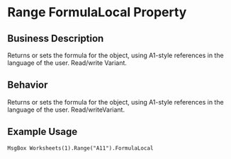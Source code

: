 # Range FormulaLocal Property

## Business Description
Returns or sets the formula for the object, using A1-style references in the language of the user. Read/write Variant.

## Behavior
Returns or sets the formula for the object, using A1-style references in the language of the user. Read/writeVariant.

## Example Usage
```vba
MsgBox Worksheets(1).Range("A11").FormulaLocal
```